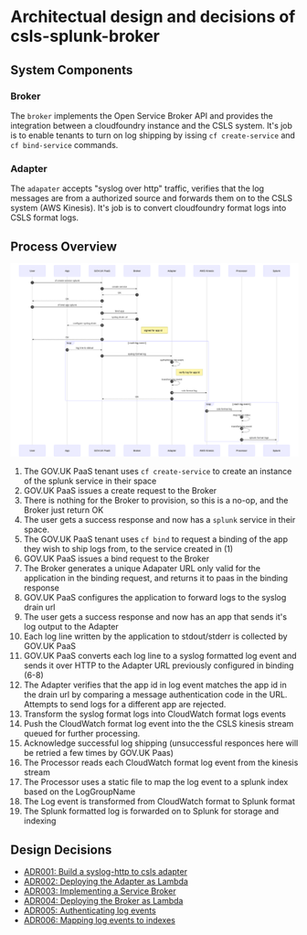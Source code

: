 # Architectual design and decisions of csls-splunk-broker

## System Components

### Broker

The `broker` implements the Open Service Broker API and provides the integration between
a cloudfoundry instance and the CSLS system. It's job is to enable tenants to
turn on log shipping by issing `cf create-service` and `cf bind-service`
commands.

### Adapter

The `adapater` accepts "syslog over http" traffic, verifies that the log
messages are from a authorized source and forwards them on to the CSLS system
(AWS Kinesis). It's job is to convert cloudfoundry format logs into CSLS format logs.

## Process Overview

![Alt paas-to-adapter-to-csls](./imgs/sequence.svg)

1. The GOV.UK PaaS tenant uses `cf create-service` to create an instance of the splunk service in their space
2. GOV.UK PaaS issues a create request to the Broker
3. There is nothing for the Broker to provision, so this is a no-op, and the Broker just return OK
4. The user gets a success response and now has a `splunk` service in their space.
5. The GOV.UK PaaS tenant uses `cf bind` to request a binding of the app they wish to ship logs from, to the service created in (1)
6. GOV.UK PaaS issues a bind request to the Broker
7. The Broker generates a unique Adapater URL only valid for the application in the binding request, and returns it to paas in the binding response
8. GOV.UK PaaS configures the application to forward logs to the syslog drain url
9. The user gets a success response and now has an app that sends it's log output to the Adapter
10. Each log line written by the application to stdout/stderr is collected by GOV.UK PaaS
11. GOV.UK PaaS converts each log line to a syslog formatted log event and sends it over HTTP to the Adapter URL previously configured in binding (6-8)
12. The Adapter verifies that the app id in log event matches the app id in the drain url by comparing a message authentication code in the URL. Attempts to send logs for a different app are rejected.
13. Transform the syslog format logs into CloudWatch format logs events
14. Push the CloudWatch format log event into the the CSLS kinesis stream queued for further processing.
15. Acknowledge successful log shipping (unsuccessful responces here will be retried a few times by GOV.UK Paas)
16. The Processor reads each CloudWatch format log event from the kinesis stream
17. The Processor uses a static file to map the log event to a splunk index based on the LogGroupName
18. The Log event is transformed from CloudWatch format to Splunk format
19. The Splunk formatted log is forwarded on to Splunk for storage and indexing

## Design Decisions

* [ADR001: Build a syslog-http to csls adapter][ADR001]
* [ADR002: Deploying the Adapter as Lambda][ADR002]
* [ADR003: Implementing a Service Broker][ADR003]
* [ADR004: Deploying the Broker as Lambda][ADR004]
* [ADR005: Authenticating log events][ADR005]
* [ADR006: Mapping log events to indexes][ADR006]

[ADR001]: ./adr/ADR001-syslog-http-to-csls-adapter.md
[ADR002]: ./adr/ADR002-deploy-adatper-as-lambda.md
[ADR003]: ./adr/ADR003-service-broker.md
[ADR004]: ./adr/ADR004-deploy-broker-as-lambda.md
[ADR005]: ./adr/ADR005-authenticating-log-events.md
[ADR006]: ./adr/ADR006-mapping-log-events-to-indexes.md
